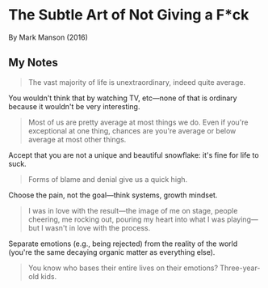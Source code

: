 # The Subtle Art of Not Giving a F*ck

By Mark Manson (2016)

## My Notes

> The vast majority of life is unextraordinary, indeed quite average.

You wouldn't think that by watching TV, etc—none of that is ordinary because it wouldn't be very interesting.

> Most of us are pretty average at most things we do. Even if you're exceptional at one thing, chances are you're average or below average at most other things.

Accept that you are not a unique and beautiful snowflake: it's fine for life to suck.

> Forms of blame and denial give us a quick high.

Choose the pain, not the goal—think systems, growth mindset.

> I was in love with the result—the image of me on stage, people cheering, me rocking out, pouring my heart into what I was playing—but I wasn't in love with the process.

Separate emotions (e.g., being rejected) from the reality of the world (you're the same decaying organic matter as everything else).

> You know who bases their entire lives on their emotions? Three-year-old kids.
